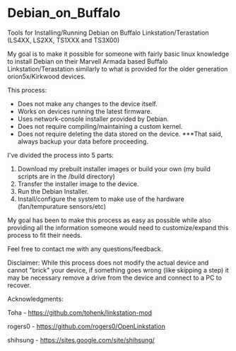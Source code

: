 # Debian_on_Buffalo
Tools for Installing/Running Debian on Buffalo Linkstation/Terastation (LS4XX, LS2XX, TS1XXX and TS3X00) 

My goal is to make it possible for someone with fairly basic linux knowledge to install Debian on their Marvell Armada based Buffalo Linkstation/Terastation similarly to what is provided for the older generation orion5x/Kirkwood devices.

This process:
- Does not make any changes to the device itself.
- Works on devices running the latest firmware.
- Uses network-console installer provided by Debian.
- Does not require compiling/maintaining a custom kernel.
- Does not require deleting the data stored on the device.
***That said, always backup your data before proceeding.

I've divided the process into 5 parts:

1. Download my prebuilt installer images or build your own (my build scripts are in the /build directory)
2. Transfer the installer image to the device.
3. Run the Debian Installer.
4. Install/configure the system to make use of the hardware (fan/tempurature sensors/etc)

My goal has been to make this process as easy as possible while also providing all the information someone would need to customize/expand this process to fit their needs.

Feel free to contact me with any questions/feedback.

Disclaimer: While this process does not modify the actual device and cannot "brick" your device, if something goes wrong (like skipping a step) it may be necessary remove a drive from the device and connect to a PC to recover. 


Acknowledgments: 

Toha     - https://github.com/tohenk/linkstation-mod

rogers0  - https://github.com/rogers0/OpenLinkstation

shihsung - https://sites.google.com/site/shihsung/


